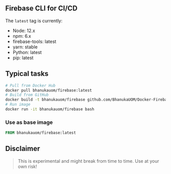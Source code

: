 ## Firebase CLI for CI/CD
The `latest` tag is currently:

- Node: 12.x
- npm: 6.x
- firebase-tools: latest
- yarn: stable
- Python: latest
- pip: latest

## Typical tasks
```bash
# Pull from Docker Hub
docker pull bhanukauom/firebase:latest
# Build from GitHub
docker build -t bhanukauom/firebase github.com/BhanukaUOM/Docker-Firebase
# Run image
docker run -it bhanukauom/firebase bash
```

### Use as base image
```Dockerfile
FROM bhanukauom/firebase:latest
```

## Disclaimer
> This is experimental and might break from time to time. Use at your own risk!
